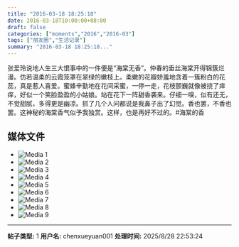 ```yaml
---
title: "2016-03-18 18:25:18"
date: 2016-03-18T10:00:00+08:00
draft: false
categories: ["moments","2016","2016-03"]
tags: ["朋友圈","生活记录"]
summary: "2016-03-18 18:25:18..."
---
```


张爱玲说地人生三大恨事中的一件便是“海棠无香”。仲春的垂丝海棠开得锦簇烂漫。仿若温柔的云霞笼罩在翠绿的嫩枝上。柔嫩的花瓣娇羞地含着一簇粉白的花蕊，真是惹人喜爱。蜜蜂辛勤地在花间采蜜，一停一走，花枝颤巍就像被挠了痒痒，好似一个笑脸盈盈的小姑娘。站在花下一阵甜香袭来。仔细一嗅，似有还无，不觉甜腻，多得更是幽凉。抓了几个人问都说是我鼻子出了幻觉。香也罢，不香也罢。这神秘的海棠香气似予我独赏。这样，也是再好不过的。#海棠的香

## 媒体文件

- ![Media 1](/Moments/photos/2016-03-18/201603181825180.jpg)
- ![Media 2](/Moments/photos/2016-03-18/201603181825181.jpg)
- ![Media 3](/Moments/photos/2016-03-18/201603181825182.jpg)
- ![Media 4](/Moments/photos/2016-03-18/201603181825183.jpg)
- ![Media 5](/Moments/photos/2016-03-18/201603181825184.jpg)
- ![Media 6](/Moments/photos/2016-03-18/201603181825185.jpg)
- ![Media 7](/Moments/photos/2016-03-18/201603181825186.jpg)
- ![Media 8](/Moments/photos/2016-03-18/201603181825187.jpg)
- ![Media 9](/Moments/photos/2016-03-18/201603181825188.jpg)

---

**帖子类型:** 1
**用户名:** chenxueyuan001
**处理时间:** 2025/8/28 22:53:24